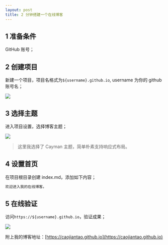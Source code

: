 ```yaml
---
layout: post 
title: 2 分钟搭建一个在线博客
---
```

## 1 准备条件

GitHub 账号；

## 2 创建项目

新建一个项目，项目名格式为`${username}.github.io`, username 为你的 github 账号名；

![](http://image.caojiantao.site:38080/9f5ce62f9d8199b0de8c4fdd1adf32ca.webp)

## 3 选择主题

进入项目设置，选择博客主题；

![](http://image.caojiantao.site:38080/88e7ae31e2735498246364aafd0b2f8c.webp)

> 这里我选择了 Cayman 主题，简单朴素支持响应式布局。

## 4 设置首页

在项目根目录创建 index.md，添加如下内容；

```markdown
欢迎进入我的在线博客。
```

## 5 在线验证

访问`https://${username}.github.io`，验证成果；

![](http://image.caojiantao.site:38080/96c495147161027c5ce8f3f29eace3d1.webp)

附上我的博客地址：[https://caojiantao.github.io](https://caojiantao.github.io)